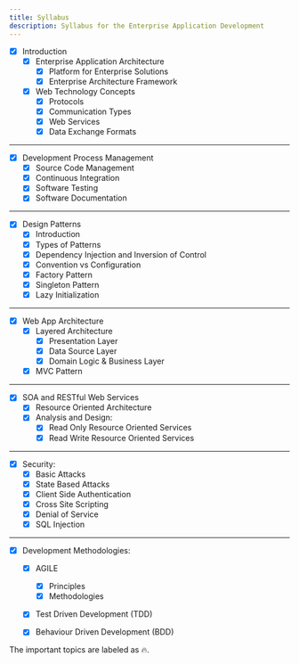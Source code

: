 ```yaml
---
title: Syllabus
description: Syllabus for the Enterprise Application Development
---
```


- [x] Introduction
    - [x] Enterprise Application Architecture
        - [x] Platform for Enterprise Solutions
        - [x] Enterprise Architecture Framework
    - [x] Web Technology Concepts
        - [x] Protocols
        - [x] Communication Types
        - [x] Web Services
        - [x] Data Exchange Formats
---

  - [x] Development Process Management
    - [x] Source Code Management
    - [x] Continuous Integration
    - [x] Software Testing
    - [x] Software Documentation
---

  - [x] Design Patterns
    - [x] Introduction
    - [x] Types of Patterns
    - [x] Dependency Injection and Inversion of Control
    - [x] Convention vs Configuration
    - [x] Factory Pattern
    - [x] Singleton Pattern
    - [x] Lazy Initialization
---

  - [x] Web App Architecture
    - [x] Layered Architecture
        - [x] Presentation Layer
        - [x] Data Source Layer
        - [x] Domain Logic & Business Layer
    - [x] MVC Pattern
---

  - [x] SOA and RESTful Web Services
    - [x] Resource Oriented Architecture
    - [x] Analysis and Design:
        - [x] Read Only Resource Oriented Services
        - [x] Read Write Resource Oriented Services
---

  - [x] Security:
    - [x] Basic Attacks
    - [x] State Based Attacks
    - [x] Client Side Authentication
    - [x] Cross Site Scripting
    - [x] Denial of Service
    - [x] SQL Injection
---

  - [x] Development Methodologies:
    - [x] AGILE
        - [x] Principles
        - [x] Methodologies
    - [x] Test Driven Development (TDD)
    - [x] Behaviour Driven Development (BDD)


The important topics are labeled as 🔥.
